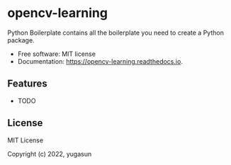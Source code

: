 # opencv-learning

Python Boilerplate contains all the boilerplate you need to create a Python package.

-   Free software: MIT license
-   Documentation: https://opencv-learning.readthedocs.io.

## Features

-   TODO

## License

MIT License

Copyright (c) 2022, yugasun
